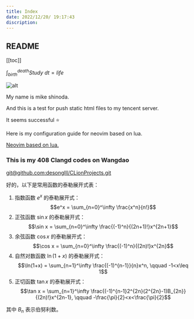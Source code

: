 ```yaml
---
title: Index
date: 2022/12/20/ 19:17:43
discription: 
---
```


## README

[[toc]]

$\int_{birth}^{death}Study\ dt=life$

![alt](https://img.shields.io/badge/notes-mikeshinoda-brightgreen)

My name is mike shinoda.

And this is a test for push static html files to my tencent server.

It seems successful :star:

Here is my configuration guide for neovim based on lua.

[Neovim based on lua.](/CS-learning/Neovim.md)

### This is my 408 Clangd codes on Wangdao

[git@github.com:desonglll/CLionProjects.git](git@github.com:desonglll/CLionProjects.git)

<!-- ![alt](https://img.shields.io/badge/notes-mikeshinoda-brightgreen) -->

好的，以下是常用函数的泰勒展开式表：

1. 指数函数 $e^x$ 的泰勒展开式： $$e^x = \sum_{n=0}^\infty \frac{x^n}{n!}$$
2. 正弦函数 $\sin x$ 的泰勒展开式： $$\sin x = \sum_{n=0}^\infty \frac{(-1)^n}{(2n+1)!}x^{2n+1}$$
3. 余弦函数 $\cos x$ 的泰勒展开式： $$\cos x = \sum_{n=0}^\infty \frac{(-1)^n}{(2n)!}x^{2n}$$
4. 自然对数函数 $\ln(1+x)$ 的泰勒展开式： $$\ln(1+x) = \sum_{n=1}^\infty \frac{(-1)^{n-1}}{n}x^n, \qquad -1<x\leq 1$$
5. 正切函数 $\tan x$ 的泰勒展开式： $$\tan x = \sum_{n=1}^\infty \frac{(-1)^{n-1}2^{2n}(2^{2n}-1)B_{2n}}{(2n)!}x^{2n-1}, \qquad -\frac{\pi}{2}<x<\frac{\pi}{2}$$

其中 $B_n$ 表示伯努利数。
